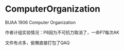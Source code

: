 # ComputerOrganization
BUAA 1906 Computer Organization

作者计组实验情况：P8因为不可抗力取消了，一命P7每次AK

文件有点多，偷懒直接打包了QAQ
